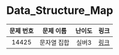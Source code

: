 # Data_Structure_Map



|문제 번호|문제 이름|난이도|링크|
|:---:|:---:|:---:|:---:|
|14425|문자열 집합|실버3|[링크](https://github.com/Ian0121/baekjoon/blob/main/solution/Data_Structure_Map/14425.%20%EB%AC%B8%EC%9E%90%EC%97%B4%20%EC%A7%91%ED%95%A9.cpp)|



